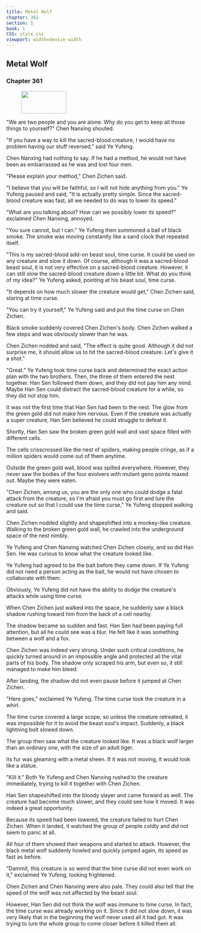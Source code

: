 ```yaml
---
title: Metal Wolf
chapter: 361
section: 1
book: 1
CSS: style.css
viewport: width=device-width
---
```


## Metal Wolf

### Chapter 361

<figure>
	<img src="../Images/gem.gif" alt="" id="gem" width="120" height="60" />
</figure>

"We are two people and you are alone. Why do you get to keep all those things to yourself?" Chen Nanxing shouted.

"If you have a way to kill the sacred-blood creature, I would have no problem having our stuff reversed," said Ye Yufeng.

Chen Nanxing had nothing to say. If he had a method, he would not have been as embarrassed as he was and lost four men.

"Please explain your method," Chen Zichen said.

"I believe that you will be faithful, so I will not hide anything from you." Ye Yufeng paused and said, "It is actually pretty simple. Since the sacred-blood creature was fast, all we needed to do was to lower its speed."

"What are you talking about? How can we possibly lower its speed?" exclaimed Chen Nanxing, annoyed.

"You sure cannot, but I can." Ye Yufeng then summoned a ball of black smoke. The smoke was moving constantly like a sand clock that repeated itself.

"This is my sacred-blood add-on beast soul, time curse. It could be used on any creature and slow it down. Of course, although it was a sacred-blood beast soul, it is not very effective on a sacred-blood creature. However, it can still slow the sacred-blood creature down a little bit. What do you think of my idea?" Ye Yufeng asked, pointing at his beast soul, time curse.

"It depends on how much slower the creature would get," Chen Zichen said, staring at time curse.

"You can try it yourself," Ye Yufeng said and put the time curse on Chen Zichen.

Black smoke suddenly covered Chen Zichen's body. Chen Zichen walked a few steps and was obviously slower than he was.

Chen Zichen nodded and said, "The effect is quite good. Although it did not surprise me, it should allow us to hit the sacred-blood creature. Let's give it a shot."

"Great." Ye Yufeng took time curse back and determined the exact action plan with the two brothers. Then, the three of them entered the nest together. Han Sen followed them down, and they did not pay him any mind. Maybe Han Sen could distract the sacred-blood creature for a while, so they did not stop him.

It was not the first time that Han Sen had been to the nest. The glow from the green gold did not make him nervous. Even if the creature was actually a super creature, Han Sen believed he could struggle to defeat it.

Shortly, Han Sen saw the broken green gold wall and vast space filled with different cells.

The cells crisscrossed like the nest of spiders, making people cringe, as if a million spiders would come out of them anytime.

Outside the green gold wall, blood was spilled everywhere. However, they never saw the bodies of the four evolvers with mutant geno points maxed out. Maybe they were eaten.

"Chen Zichen, among us, you are the only one who could dodge a fatal attack from the creature, so I'm afraid you must go first and lure the creature out so that I could use the time curse," Ye Yufeng stopped walking and said.

Chen Zichen nodded slightly and shapeshifted into a monkey-like creature. Walking to the broken green gold wall, he crawled into the underground space of the nest nimbly.

Ye Yufeng and Chen Nanxing watched Chen Zichen closely, and so did Han Sen. He was curious to know what the creature looked like.

Ye Yufeng had agreed to be the bait before they came down. If Ye Yufeng did not need a person acting as the bait, he would not have chosen to collaborate with them.

Obviously, Ye Yufeng did not have the ability to dodge the creature's attacks while using time curse.

When Chen Zichen just walked into the space, he suddenly saw a black shadow rushing toward him from the back of a cell nearby.

The shadow became so sudden and fast. Han Sen had been paying full attention, but all he could see was a blur. He felt like it was something between a wolf and a fox.

Chen Zichen was indeed very strong. Under such critical conditions, he quickly turned around in an impossible angle and protected all the vital parts of his body. The shadow only scraped his arm, but even so, it still managed to make him bleed.

After landing, the shadow did not even pause before it jumped at Chen Zichen.

"Here goes," exclaimed Ye Yufeng. The time curse took the creature in a whirl.

The time curse covered a large scope, so unless the creature retreated, it was impossible for it to avoid the beast soul's impact. Suddenly, a black lightning bolt slowed down.

The group then saw what the creature looked like. It was a black wolf larger than an ordinary one, with the size of an adult tiger.

Its fur was gleaming with a metal sheen. If it was not moving, it would look like a statue.

"Kill it." Both Ye Yufeng and Chen Nanxing rushed to the creature immediately, trying to kill it together with Chen Zichen.

Han Sen shapeshifted into the bloody slayer and came forward as well. The creature had become much slower, and they could see how it moved. It was indeed a great opportunity.

Because its speed had been lowered, the creature failed to hurt Chen Zichen. When it landed, it watched the group of people coldly and did not seem to panic at all.

All four of them showed their weapons and started to attack. However, the black metal wolf suddenly howled and quickly jumped again, its speed as fast as before.

"Dammit, this creature is so weird that the time curse did not even work on it," exclaimed Ye Yufeng, looking frightened.

Chen Zichen and Chen Nanxing were also pale. They could also tell that the speed of the wolf was not affected by the beast soul.

However, Han Sen did not think the wolf was immune to time curse. In fact, the time curse was already working on it. Since it did not slow down, it was very likely that in the beginning the wolf never used all it had got. It was trying to lure the whole group to come closer before it killed them all.